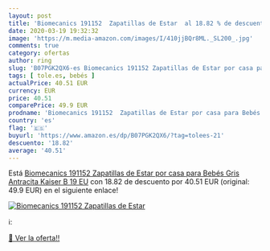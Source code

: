 ```yaml
---
layout: post
title: 'Biomecanics 191152  Zapatillas de Estar  al 18.82 % de descuento'
date: 2020-03-19 19:32:32
image: 'https://m.media-amazon.com/images/I/410jjBQr8ML._SL200_.jpg'
comments: true
category: ofertas
author: ring
slug: 'B07PGK2QX6-es Biomecanics 191152 Zapatillas de Estar por casa para Bebés...'
tags: [ tole.es, bebés ]
actualPrice: 40.51 EUR
currency: EUR
price: 40.51
comparePrice: 49.9 EUR
prodname: 'Biomecanics 191152  Zapatillas de Estar por casa para Bebés  Gris Antracita  Kaiser B   19 EU'
country: 'es'
flag: '🇪🇸'
buyurl: 'https://www.amazon.es/dp/B07PGK2QX6/?tag=tolees-21'
descuento: '18.82'
average: '40.51'
---
```


Está [Biomecanics 191152  Zapatillas de Estar por casa para Bebés  Gris Antracita  Kaiser B   19 EU](https://www.amazon.es/dp/B07PGK2QX6/?tag=tolees-21) con 18.82 de descuento por 40.51 EUR (original: 49.9 EUR) en el siguiente enlace!

[![Biomecanics 191152  Zapatillas de Estar ](https://m.media-amazon.com/images/I/410jjBQr8ML._SL200_.jpg)](https://www.amazon.es/dp/B07PGK2QX6/?tag=tolees-21)

ℹ️:


[🛒 Ver la oferta!!](https://www.amazon.es/dp/B07PGK2QX6/?tag=tolees-21)
